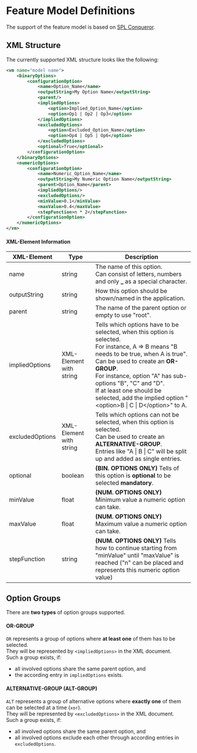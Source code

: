 # Feature Model Definitions

The support of the feature model is based on [SPL Conqueror](https://github.com/se-passau/SPLConqueror).  


## XML Structure

The currently supported XML structure looks like the following:  

```xml
<vm name="model name">
    <binaryOptions>
        <configurationOption>
            <name>Option_Name</name>
            <outputString>My Option Name</outputString>
            <parent/>
            <impliedOptions>
                <option>Implied_Option_Name</option>
                <option>Op1 | Op2 | Op3</option>
            </impliedOptions>
            <excludedOptions>
                <option>Excluded_Option_Name</option>
                <option>Op4 | Op5 | Op6</option>
            </excludedOptions>
            <optional>True</optional>
        </configurationOption>
    </binaryOptions>
    <numericOptions>
        <configurationOption>
            <name>Numeric_Option_Name</name>
            <outputString>My Numeric Option Name</outputString>
            <parent>Option_Name</parent>
            <impliedOptions/>
            <excludedOptions/>
            <minValue>0.1</minValue>
            <maxValue>0.4</maxValue>
            <stepFunction>n * 2</stepFunction>
        </configurationOption>
    </numericOptions>
</vm>
```

#### XML-Element Information

| XML-Element | Type | Description
| ---- | ---- | ----
| name | string | The name of this option.<br/>Can consist of letters, numbers and only **_** as a special character.
| outputString | string | How this option should be shown/named in the application.
| parent | string | The name of the parent option or empty to use "root".
| impliedOptions | XML-Element with string | Tells which options have to be selected, when this option is selected.<br/>For instance, A => B means "B needs to be true, when A is true".<br/>Can be used to create an **OR-GROUP**.<br/>For instance, option "A" has sub-options "B", "C" and "D".<br/>If at least one should be selected, add the implied option "\<option>B \| C \| D\</option>" to A.
| excludedOptions | XML-Element with string | Tells which options can not be selected, when this option is selected.<br/>Can be used to create an **ALTERNATIVE-GROUP**.<br/>Entries like "A \| B \| C" will be split up and added as single entries.
| optional | boolean | **(BIN. OPTIONS ONLY)** Tells of this option is **optional** to be selected **mandatory**.
| minValue | float | **(NUM. OPTIONS ONLY)** Minimum value a numeric option can take.
| maxValue | float | **(NUM. OPTIONS ONLY)** Maximum value a numeric option can take.
| stepFunction | string | **(NUM. OPTIONS ONLY)** Tells how to continue starting from "minValue" until "maxValue" is reached ("n" can be placed and represents this numeric option value)

## Option Groups

There are **two types** of option groups supported.  

#### OR-GROUP

`OR` represents a group of options where **at least one** of them has to be selected.  
They will be represented by `<impliedOptions>` in the XML document.  
Such a group exists, if:  
- all involved options share the same parent option, and  
- the according entry in `impliedOptions` exists.  

#### ALTERNATIVE-GROUP (ALT-GROUP)

`ALT` represents a group of alternative options where **exactly one** of them can be selected at a time (`xor`).  
They will be represented by `<excludedOptions>` in the XML document.  
Such a group exists, if:  
- all involved options share the same parent option, and  
- all involved options exclude each other through according entries in `excludedOptions`.  
